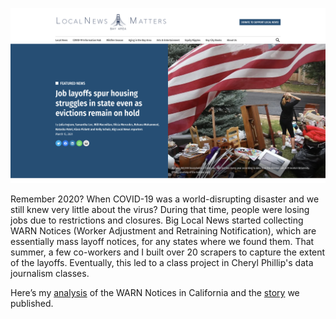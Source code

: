 ![Alt text](images/warn-notices.png?raw=true "Image")

Remember 2020? When COVID-19 was a world-disrupting disaster and we still knew very little about the virus? During that time, people were losing jobs due to restrictions and closures. Big Local News started collecting WARN Notices (Worker Adjustment and Retraining Notification), which are essentially mass layoff notices, for any states where we found them. That summer, a few co-workers and I built over 20 scrapers to capture the extent of the layoffs. Eventually, this led to a class project in Cheryl Phillip's data journalism classes.

Here’s my [analysis](https://github.com/biglocalnews/warn-california-analysis) of the WARN Notices in California and the [story](https://localnewsmatters.org/2021/03/15/job-layoffs-spur-housing-struggles-in-state-even-as-evictions-remain-on-hold/) we published.
